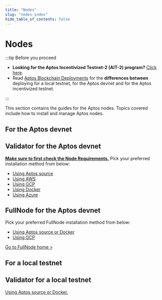 ```yaml
---
title: "Nodes"
slug: "nodes-index"
hide_table_of_contents: false
---
```


# Nodes

:::tip Before you proceed
- **Looking for the Aptos Incentivized Testnet-2 (AIT-2) program?** [Click here](ait/ait-2).
- Read [Aptos Blockchain Deployments](aptos-deployments) for the **differences between** deploying for a local testnet, for the Aptos devnet and for the Aptos incentivized testnet.

:::

This section contains the guides for the Aptos nodes. Topics covered include how to install and manage  Aptos nodes.

## For the Aptos devnet

<div class="docs-card-container">
<div class="row row-cols-1 row-cols-md-2 g-4">

   <div class="col">
    <div class="card h-100" >
    <div class="card-body d-flex flex-column" >
    <h2 class="card-title">Validator for the Aptos devnet </h2>
    <p class="card-text"><a href="ait/node-requirements" class="card-link"><strong>Make sure to first check the Node Requirements.</strong></a> Pick your preferred installation method from below:</p>
        <ul class="list-group list-group-flush">
          <li class="list-group-item"><a href="validator-node/run-validator-node-using-source/" class="card-link">Using Aptos source</a></li>
          <li class="list-group-item"><a href="validator-node/run-validator-node-using-aws" class="card-link">Using AWS</a></li>
          <li class="list-group-item"><a href="validator-node/run-validator-node-using-gcp" class="card-link">Using GCP</a></li>
          <li class="list-group-item"><a href="validator-node/run-validator-node-using-docker" class="card-link">Using Docker</a></li>
          <li class="list-group-item"><a href="validator-node/run-validator-node-using-azure" class="card-link">Using Azure</a></li>
        </ul>
</div>
</div>
</div>
  <div class="col">
  <div class="card h-100" >
    <div class="card-body d-flex flex-column">
    <h2 class="card-title">FullNode for the Aptos devnet </h2>
    <p class="card-text">Pick your preferred FullNode installation method from below:</p>
        <ul class="list-group list-group-flush">
          <li class="list-group-item"><a href="full-node/fullnode-source-code-and-docker" class="card-link">Using Aptos source or Docker</a></li>
          <li class="list-group-item"><a href="full-node/run-a-fullnode-on-gcp" class="card-link">Using GCP</a></li>
        </ul>
    <p class="card-text"><a href="full-node/fullnode-for-devnet" class="card-link">Go to FullNode home ></a></p>
</div>
</div>
</div>
</div>
</div>

## For a local testnet

<div class="docs-card-container">
<div class="row row-cols-1 row-cols-md-1 g-4">

   <div class="col">
    <div class="card h-100" >
    <div class="card-body d-flex flex-column" >
    <h2 class="card-title">Validator for a local testnet </h2>
    <p class="card-text"><a href="run-a-local-testnet" class="card-link">Using Aptos source or Docker.</a></p>
</div>
</div>
</div>
  
</div>
</div>
